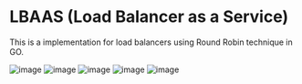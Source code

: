 # LBAAS (Load Balancer as a Service)

This is a implementation for load balancers using Round Robin technique in GO.

<div align="center>
  
![image](https://github.com/Sohoxic/LBaaS/assets/98482003/c7ae944f-b35a-4852-827c-bd7681219f05)
</div>

![image](https://github.com/Sohoxic/LBaaS/assets/98482003/49075a7a-8988-4202-818f-0b222a471eef)
![image](https://github.com/Sohoxic/LBaaS/assets/98482003/af0bb396-2b4c-4b17-86e2-7ec8171f3ddd)
![image](https://github.com/Sohoxic/LBaaS/assets/98482003/2be3465d-92f3-407c-9101-ddffc02b41a2)
![image](https://github.com/Sohoxic/LBaaS/assets/98482003/f72ba252-bf38-40d5-aa77-518969e766a2)
![image](https://github.com/Sohoxic/LBaaS/assets/98482003/517f56f8-026e-492d-8b8e-6046fbd8a702)

